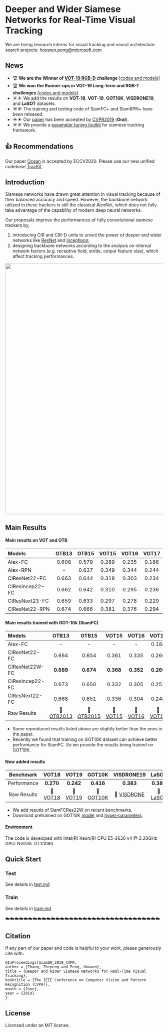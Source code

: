 # Deeper and Wider Siamese Networks for Real-Time Visual Tracking
We are hiring research interns for visual tracking and neural architecture search projects: houwen.peng@microsoft.com

## News
- :trophy: **We are the Winner of [VOT-19 RGB-D](http://data.votchallenge.net/vot2019/vot2019_rgbt.pdf) challenge** [[codes and models]](https://github.com/researchmm/VOT2019)
- :trophy: **We won the Runner-ups in VOT-19 Long-term and RGB-T challenges** [[codes and models]](https://github.com/researchmm/VOT2019)
- :sunny::sunny: We add the results on **VOT-18**, **VOT-19**, **GOT10K**, **VISDRONE19**, and **LaSOT** datasets.
- :sunny::sunny: The training and testing code of SiamFC+ and SiamRPN+ have been released.
- :sunny::sunny: Our [paper](http://openaccess.thecvf.com/content_CVPR_2019/html/Zhang_Deeper_and_Wider_Siamese_Networks_for_Real-Time_Visual_Tracking_CVPR_2019_paper.html) has been accepted by [CVPR2019](http://openaccess.thecvf.com/menu.py) (**Oral**).
- :sunny::sunny: We provide a [parameter tuning toolkit](#TUNE-TOOLKIT) for siamese tracking framework.

## :+1: Recommendations 
Our paper [Ocean](https://arxiv.org/pdf/2006.10721.pdf) is accepted by ECCV2020. Please use our new unified codebase [TracKit](https://github.com/researchmm/TracKit). 


## Introduction
Siamese networks have drawn great attention in visual tracking because of their balanced accuracy and speed.  However, the backbone network utilized in these trackers is still the classical AlexNet, which does not fully take advantage of the capability of modern deep neural networks. 
  
Our proposals improve the performances of fully convolutional siamese trackers by,
1) introducing CIR and CIR-D units to unveil the power of deeper and wider networks like [ResNet](https://arxiv.org/abs/1512.03385) and [Inceptipon](https://arxiv.org/abs/1409.4842); 
2) designing backbone networks according to the analysis on internal network factors (e.g. receptive field, stride, output feature size), which affect tracking performances.

<div align="center">
  <img src="demo/vis.gif" width="800px" />
  <!-- <p>Example SiamFC, SiamRPN and SiamMask outputs.</p> -->
</div>

<!-- :tada::tada: **Highlight !!**
Siamese tracker is severely sensitive to hyper-parameter, which is a common sense in tracking field. Although significant progresses have been made in some works, the result is hard to reproduce. In this case, we provide a [parameter tuning toolkit]() to make our model being reproduced easily. We hope our efforts and supplies will be helpful to your work. -->

## Main Results
#### Main results on VOT and OTB
| Models  | OTB13 | OTB15 | VOT15 | VOT16 | VOT17|
| :------ | :------: | :------: | :------: | :------: | :------: | 
| Alex-FC      | 0.608 | 0.579 | 0.289 | 0.235 | 0.188 |
| Alex-RPN     | -     | 0.637 | 0.349 | 0.344 | 0.244 |
| CIResNet22-FC  | 0.663 | 0.644 | 0.318 | 0.303 | 0.234 |
| CIResIncep22-FC| 0.662 | 0.642 | 0.310 | 0.295 | 0.236 |
| CIResNext23-FC | 0.659 | 0.633 | 0.297 | 0.278 | 0.229 |
| CIResNet22-RPN| 0.674 | 0.666 | 0.381 | 0.376 | 0.294 |

#### Main results trained with GOT-10k (SiamFC)
| Models  | OTB13 | OTB15 | VOT15 | VOT16 | VOT17|
| :------ | :------: | :------: | :------: | :------: | :------: |
| Alex-FC        |-      | -     | -     | -     |0.188     | 
| CIResNet22-FC  | 0.664 | 0.654 | 0.361 | 0.335 | 0.266| 
| CIResNet22W-FC | **0.689** | **0.674** | **0.368** | **0.352** | **0.269** |
| CIResIncep22-FC| 0.673 | 0.650 | 0.332 | 0.305 | 0.251|
| CIResNext22-FC | 0.668 | 0.651 | 0.336 | 0.304 | 0.246|
| Raw Results | :paperclip: [OTB2013](https://pan.baidu.com/s/1HgkjUmnYl7qagIkz9u4r_A) | :paperclip: [OTB2015](https://pan.baidu.com/s/1ZgL4DQL57cuWfqxLFmUR1A)  | :paperclip: [VOT15](https://pan.baidu.com/s/1SGLcMWgrBuBT_kaXMdQBug)  | :paperclip: [VOT16](https://pan.baidu.com/s/12jmWEwo4tjbM4SHSKgULNw) |  :paperclip: [VOT17](https://pan.baidu.com/s/1UWQRE2VrJrONpj293el4Pw) |

- Some reproduced results listed above are slightly better than the ones in the paper.
- Recently we found that training on GOT10K dataset can achieve better performance for SiamFC. So we provide the results being trained on GOT10K.
<!-- - Download pretrained on GOT10K [model](https://drive.google.com/file/d/1xvexXCUCB0gCYFnShj3NQ4Xuk52lLLtE/view?usp=sharing).  -->


#### New added results
| Benchmark | VOT18| VOT19 | GOT10K | VISDRONE19 | LaSOT | 
|:------: |:------: | :------: |  :------: | :------: | :------: | 
| Performance   | **0.270** | **0.242** | **0.416**  | **0.383** |**0.384**|
| Raw Results | :paperclip: [VOT18](https://pan.baidu.com/s/1hKg-n4PTPL_VCEdxCrXMAA) | :paperclip: [VOT19](https://pan.baidu.com/s/1mwPrMJhi79_TO40RzTAwvQ) | :paperclip: [GOT10K](https://pan.baidu.com/s/10INTbmtfL-EdfkAmDQgcKw) |:paperclip: [VISDRONE](https://pan.baidu.com/s/17MLGaHEFEFG3yWUmLqJ7ig) | :paperclip: [LaSOT](https://drive.google.com/file/d/1Xw7KRrhQ_fUhmIADOb6et2K5i6Xsaz91/view?usp=sharing) |

- We add resutls of SiamFCRes22W on recent benchmarks.
- Download pretrained on GOT10K [model](https://drive.google.com/file/d/1sfmy1nImNw_mstGLEOgpmJydQvSuaobI/view?usp=sharing) and [hyper-parameters](https://drive.google.com/file/d/1UAswI6Dd-TkbDa8oqRgSPPLUgiM9p--L/view?usp=sharing).


#### Environment
The code is developed with Intel(R) Xeon(R) CPU E5-2630 v4 @ 2.20GHz GPU: NVIDIA .GTX1080



## Quick Start
### Test
See details in [test.md](lib/tutorials/test.md)

### Train
See details in [train.md](lib/tutorials/train.md)

:cloud::cloud::cloud::cloud::cloud::cloud::cloud::cloud::cloud::cloud::cloud::cloud::cloud::cloud::cloud::cloud::cloud::cloud::cloud::cloud::cloud::cloud::cloud::cloud::cloud::cloud::cloud::cloud::cloud::cloud::cloud::cloud::cloud::cloud:

## Citation
If any part of our paper and code is helpful to your work, please generously cite with:

```
@InProceedings{SiamDW_2019_CVPR,
author = {Zhang, Zhipeng and Peng, Houwen},
title = {Deeper and Wider Siamese Networks for Real-Time Visual Tracking},
booktitle = {The IEEE Conference on Computer Vision and Pattern Recognition (CVPR)},
month = {June},
year = {2019}
} 
```

## License
Licensed under an MIT license.



